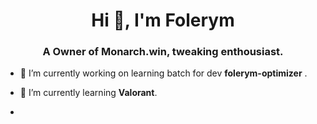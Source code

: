 <h1 align="center">Hi 👋, I'm Folerym</h1>
<h3 align="center">A Owner of Monarch.win, tweaking enthousiast.</h3>

<!-- <p align="left"> <a href="https://github.com/ryo-ma/github-profile-trophy"><img src="https://github-profile-trophy.vercel.app/?username=zusier" alt="zusier" /></a> </p> -->

- 🔭 I’m currently working on learning batch for dev **folerym-optimizer** .

- 🌱 I’m currently learning **Valorant**.

- 

